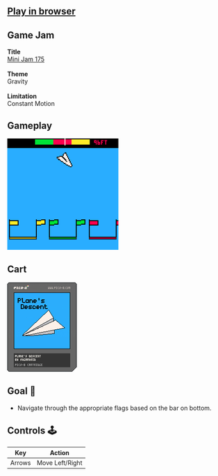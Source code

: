 
## [Play in browser](https://sugarvoid.itch.io/planes-descent)


## Game Jam
**Title**<br>
[Mini Jam 175](https://itch.io/jam/mini-jam-175-gravity)<br><br>
**Theme**<br>
Gravity<br><br>
**Limitation**<br>
Constant Motion<br>


## Gameplay
![gameplay](https://github.com/sugarvoid/mini-jam-175/blob/main/gameplay.gif)
<br>

## Cart
![cart](https://github.com/sugarvoid/mini-jam-175/blob/main/planes_descent.p8.png)


## Goal :dart:

-   Navigate through the appropriate flags based on the bar on bottom.

## Controls :joystick:

|  Key   |   Action   |
| :----: | :--------: |
| Arrows |    Move Left/Right    |
